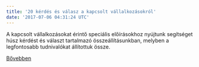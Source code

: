 ```yaml
---
title: '20 kérdés és válasz a kapcsolt vállalkozásokról'
date: '2017-07-06 04:31:24 UTC'
---
```


A kapcsolt vállalkozásokat érintő speciális előírásokhoz nyújtunk segítséget húsz kérdést és választ tartalmazó összeállításunkban, melyben a legfontosabb tudnivalókat állítottuk össze.


[Bővebben](http://ift.tt/2trIwkl)
